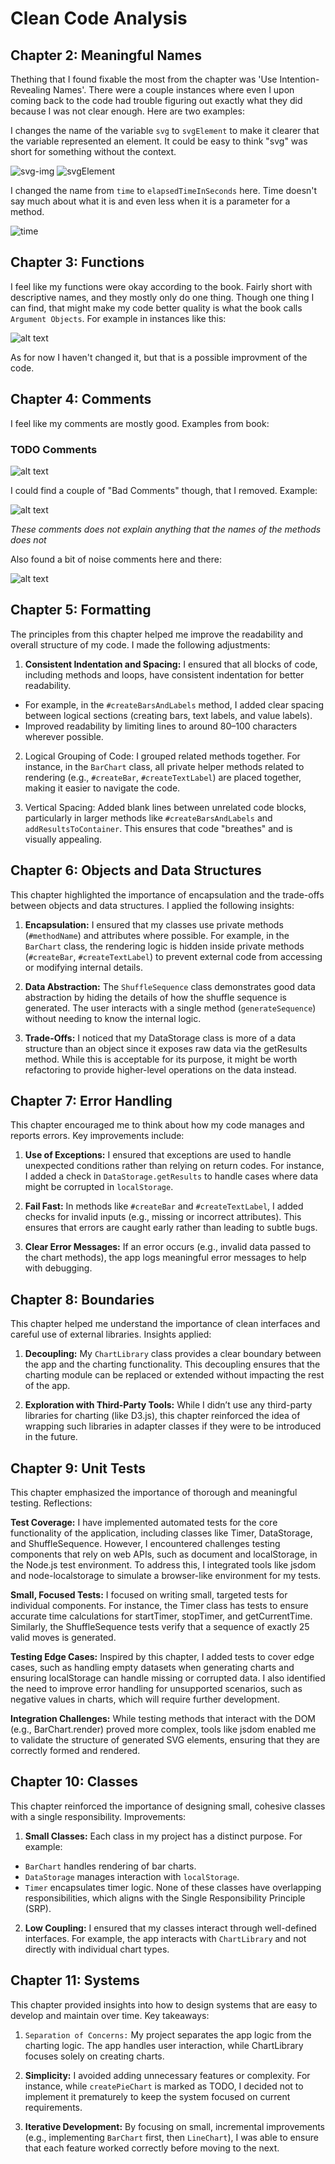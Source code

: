 # Clean Code Analysis

## Chapter 2: Meaningful Names

Thething that I found fixable the most from the chapter was 'Use Intention-Revealing Names'. There were a couple instances where even I upon coming back to the code had trouble figuring out exactly what they did because I was not clear enough. Here are two examples:

I changes the name of the variable `svg` to `svgElement` to make it clearer that the variable represented an element. It could be easy to think "svg" was short for something without the context.

![svg-img](image-1.png)
![svgElement](image-2.png)

I changed the name from `time` to `elapsedTimeInSeconds` here. Time doesn't say much about what it is and even less when it is a parameter for a method. 

![time](image-3.png)

## Chapter 3: Functions

I feel like my functions were okay according to the book. Fairly short with descriptive names, and they mostly only do one thing. Though one thing I can find, that might make my code better quality is what the book calls `Argument Objects`. For example in instances like this:

![alt text](image-4.png)

As for now I haven't changed it, but that is a possible improvment of the code.

## Chapter 4: Comments

I feel like my comments are mostly good. Examples from book:

### TODO Comments

![alt text](image-5.png)

I could find a couple of "Bad Comments" though, that I removed. Example:

![alt text](image-6.png)

*These comments does not explain anything that the names of the methods does not*

Also found a bit of noise comments here and there:

![alt text](image-7.png)

## Chapter 5: Formatting

The principles from this chapter helped me improve the readability and overall structure of my code. I made the following adjustments:

1. **Consistent Indentation and Spacing:** I ensured that all blocks of code, including methods and loops, have consistent indentation for better readability.

* For example, in the `#createBarsAndLabels` method, I added clear spacing between logical sections (creating bars, text labels, and value labels).
* Improved readability by limiting lines to around 80–100 characters wherever possible.

2. Logical Grouping of Code: I grouped related methods together. For instance, in the `BarChart` class, all private helper methods related to rendering (e.g., `#createBar`, `#createTextLabel`) are placed together, making it easier to navigate the code.

3. Vertical Spacing: Added blank lines between unrelated code blocks, particularly in larger methods like `#createBarsAndLabels` and `addResultsToContainer`. This ensures that code "breathes" and is visually appealing.

## Chapter 6: Objects and Data Structures

This chapter highlighted the importance of encapsulation and the trade-offs between objects and data structures. I applied the following insights:

1. **Encapsulation:** I ensured that my classes use private methods (`#methodName`) and attributes where possible. For example, in the `BarChart` class, the rendering logic is hidden inside private methods (`#createBar`, `#createTextLabel`) to prevent external code from accessing or modifying internal details.

2. **Data Abstraction:** The `ShuffleSequence` class demonstrates good data abstraction by hiding the details of how the shuffle sequence is generated. The user interacts with a single method (`generateSequence`) without needing to know the internal logic.

3. **Trade-Offs:** I noticed that my DataStorage class is more of a data structure than an object since it exposes raw data via the getResults method. While this is acceptable for its purpose, it might be worth refactoring to provide higher-level operations on the data instead.

## Chapter 7: Error Handling

This chapter encouraged me to think about how my code manages and reports errors. Key improvements include:

1. **Use of Exceptions:** I ensured that exceptions are used to handle unexpected conditions rather than relying on return codes. For instance, I added a check in `DataStorage.getResults` to handle cases where data might be corrupted in `localStorage`.

2. **Fail Fast:** In methods like `#createBar` and `#createTextLabel`, I added checks for invalid inputs (e.g., missing or incorrect attributes). This ensures that errors are caught early rather than leading to subtle bugs.

3. **Clear Error Messages:** If an error occurs (e.g., invalid data passed to the chart methods), the app logs meaningful error messages to help with debugging.

## Chapter 8: Boundaries

This chapter helped me understand the importance of clean interfaces and careful use of external libraries. Insights applied:

1. **Decoupling:** My `ChartLibrary` class provides a clear boundary between the app and the charting functionality. This decoupling ensures that the charting module can be replaced or extended without impacting the rest of the app.

2. **Exploration with Third-Party Tools:** While I didn’t use any third-party libraries for charting (like D3.js), this chapter reinforced the idea of wrapping such libraries in adapter classes if they were to be introduced in the future.

## Chapter 9: Unit Tests

This chapter emphasized the importance of thorough and meaningful testing. Reflections:

**Test Coverage:** I have implemented automated tests for the core functionality of the application, including classes like Timer, DataStorage, and ShuffleSequence. However, I encountered challenges testing components that rely on web APIs, such as document and localStorage, in the Node.js test environment. To address this, I integrated tools like jsdom and node-localstorage to simulate a browser-like environment for my tests.

**Small, Focused Tests:** I focused on writing small, targeted tests for individual components. For instance, the Timer class has tests to ensure accurate time calculations for startTimer, stopTimer, and getCurrentTime. Similarly, the ShuffleSequence tests verify that a sequence of exactly 25 valid moves is generated.

**Testing Edge Cases:** Inspired by this chapter, I added tests to cover edge cases, such as handling empty datasets when generating charts and ensuring localStorage can handle missing or corrupted data. I also identified the need to improve error handling for unsupported scenarios, such as negative values in charts, which will require further development.

**Integration Challenges:** While testing methods that interact with the DOM (e.g., BarChart.render) proved more complex, tools like jsdom enabled me to validate the structure of generated SVG elements, ensuring that they are correctly formed and rendered.

## Chapter 10: Classes

This chapter reinforced the importance of designing small, cohesive classes with a single responsibility. Improvements:

1. **Small Classes:** Each class in my project has a distinct purpose. For example:
* `BarChart` handles rendering of bar charts.
* `DataStorage` manages interaction with `localStorage`.
* `Timer` encapsulates timer logic.
None of these classes have overlapping responsibilities, which aligns with the Single Responsibility Principle (SRP).

2. **Low Coupling:** I ensured that my classes interact through well-defined interfaces. For example, the app interacts with `ChartLibrary` and not directly with individual chart types.

## Chapter 11: Systems

This chapter provided insights into how to design systems that are easy to develop and maintain over time. Key takeaways:

1. `Separation of Concerns:` My project separates the app logic from the charting logic. The app handles user interaction, while ChartLibrary focuses solely on creating charts.

2. **Simplicity:** I avoided adding unnecessary features or complexity. For instance, while `createPieChart` is marked as TODO, I decided not to implement it prematurely to keep the system focused on current requirements.

3. **Iterative Development:** By focusing on small, incremental improvements (e.g., implementing `BarChart` first, then `LineChart`), I was able to ensure that each feature worked correctly before moving to the next.